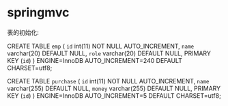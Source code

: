 # springmvc
表的初始化:

CREATE TABLE `emp` (
  `id` int(11) NOT NULL AUTO_INCREMENT,
  `name` varchar(20) DEFAULT NULL,
  `role` varchar(20) DEFAULT NULL,
  PRIMARY KEY (`id`)
) ENGINE=InnoDB AUTO_INCREMENT=240 DEFAULT CHARSET=utf8;

CREATE TABLE `purchase` (
  `id` int(11) NOT NULL AUTO_INCREMENT,
  `name` varchar(255) DEFAULT NULL,
  `money` varchar(255) DEFAULT NULL,
  PRIMARY KEY (`id`)
) ENGINE=InnoDB AUTO_INCREMENT=5 DEFAULT CHARSET=utf8;




